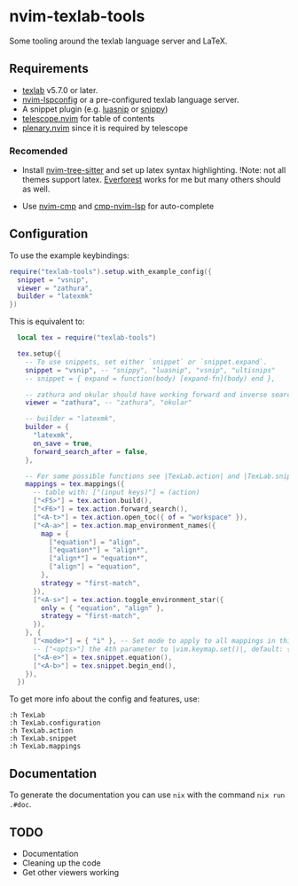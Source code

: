 # nvim-texlab-tools

Some tooling around the texlab language server and LaTeX.

## Requirements

* [texlab](https://github.com/latex-lsp/texlab) v5.7.0 or later.
* [nvim-lspconfig](https://github.com/neovim/nvim-lspconfig) or a pre-configured texlab language server.
* A snippet plugin (e.g. [luasnip](https://github.com/L3MON4D3/LuaSnip) or [snippy](https://github.com/dcampos/nvim-snippy))
* [telescope.nvim](https://github.com/nvim-telescope/telescope.nvim) for table of contents
* [plenary.nvim](https://github.com/nvim-lua/plenary.nvim) since it is required by telescope

### Recomended

* Install [nvim-tree-sitter](https://github.com/nvim-treesitter/nvim-treesitter) and set up latex syntax highlighting. !Note: not all themes support latex. [Everforest](https://github.com/sainnhe/everforest) works for me but many others should as well.

* Use [nvim-cmp](https://github.com/hrsh7th/nvim-cmp) and [cmp-nvim-lsp](https://github.com/hrsh7th/cmp-nvim-lsp) for auto-complete
## Configuration

To use the example keybindings:
```lua
require("texlab-tools").setup.with_example_config({
  snippet = "vsnip",
  viewer = "zathura",
  builder = "latexmk"
})
```
This is equivalent to:
```lua
  local tex = require("texlab-tools")

  tex.setup({
    -- To use snippets, set either `snippet` or `snippet.expand`.
    snippet = "vsnip", -- "snippy", "luasnip", "vsnip", "ultisnips"
    -- snippet = { expand = function(body) [expand-fn](body) end },

    -- zathura and okular should have working forward and inverse search out of the box!
    viewer = "zathura", -- "zathura", "okular"

    -- builder = "latexmk",
    builder = {
      "latexmk",
      on_save = true,
      forward_search_after = false,
    },

    -- For some possible functions see |TexLab.action| and |TexLab.snippet|.
    mappings = tex.mappings({
      -- table with: ["(input keys)"] = (action)
      ["<F5>"] = tex.action.build(),
      ["<F6>"] = tex.action.forward_search(),
      ["<A-t>"] = tex.action.open_toc({ of = "workspace" }),
      ["<A-a>"] = tex.action.map_environment_names({
        map = {
          ["equation"] = "align",
          ["equation*"] = "align*",
          ["align*"] = "equation*",
          ["align"] = "equation",
        },
        strategy = "first-match",
      }),
      ["<A-s>"] = tex.action.toggle_environment_star({
        only = { "equation", "align" },
        strategy = "first-match",
      }),
    }, {
      ["<mode>"] = { "i" }, -- Set mode to apply to all mappings in this table.
      -- ["<opts>"] the 4th parameter to |vim.keymap.set()|, default: {}
      ["<A-e>"] = tex.snippet.equation(),
      ["<A-b>"] = tex.snippet.begin_end(),
    }),
  })
```

To get more info about the config and features, use:
```
:h TexLab
:h TexLab.configuration
:h TexLab.action
:h TexLab.snippet
:h TexLab.mappings
```

## Documentation

To generate the documentation you can use `nix` with the command `nix run .#doc`.

## TODO

* Documentation
* Cleaning up the code
* Get other viewers working
